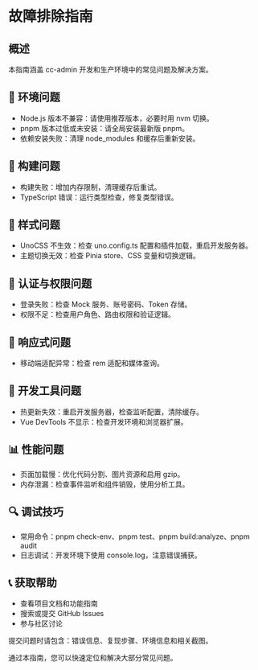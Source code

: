 <!--
  @copyright Copyright (c) 2025 chichuang
  @license MIT
  @description cc-admin 企业级后台管理框架 - troubleshooting-guide
  本文件为 chichuang 原创，禁止擅自删除署名或用于商业用途。
-->

# 故障排除指南

## 概述

本指南涵盖 cc-admin 开发和生产环境中的常见问题及解决方案。

## 🚀 环境问题

- Node.js 版本不兼容：请使用推荐版本，必要时用 nvm 切换。
- pnpm 版本过低或未安装：请全局安装最新版 pnpm。
- 依赖安装失败：清理 node_modules 和缓存后重新安装。

## 🔧 构建问题

- 构建失败：增加内存限制，清理缓存后重试。
- TypeScript 错误：运行类型检查，修复类型错误。

## 🎨 样式问题

- UnoCSS 不生效：检查 uno.config.ts 配置和插件加载，重启开发服务器。
- 主题切换无效：检查 Pinia store、CSS 变量和切换逻辑。

## 🔐 认证与权限问题

- 登录失败：检查 Mock 服务、账号密码、Token 存储。
- 权限不足：检查用户角色、路由权限和验证逻辑。

## 📱 响应式问题

- 移动端适配异常：检查 rem 适配和媒体查询。

## 🔧 开发工具问题

- 热更新失效：重启开发服务器，检查监听配置，清除缓存。
- Vue DevTools 不显示：检查开发环境和浏览器扩展。

## 📊 性能问题

- 页面加载慢：优化代码分割、图片资源和启用 gzip。
- 内存泄漏：检查事件监听和组件销毁，使用分析工具。

## 🔍 调试技巧

- 常用命令：pnpm check-env、pnpm test、pnpm build:analyze、pnpm audit
- 日志调试：开发环境下使用 console.log，注意错误捕获。

## 📞 获取帮助

- 查看项目文档和功能指南
- 搜索或提交 GitHub Issues
- 参与社区讨论

提交问题时请包含：错误信息、复现步骤、环境信息和相关截图。

通过本指南，您可以快速定位和解决大部分常见问题。
